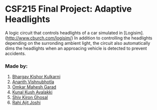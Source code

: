 # CSF215 Final Project: Adaptive Headlights
A logic circuit that controls headlights of a car simulated in [Logisim]. (http://www.cburch.com/logisim/)
In addition to controlling the headlights depending on the surronding ambient light, the circuit also automatically dims the headlights when an approacing vehicle is detected to prevent accidents.
### Made by:
1. [Bhargav Kishor Kulkarni](https://github.com/wags-1314/)
2. [Ananth Vishnubhotla](https://github.com/AnanthV0509)
3. [Omkar Mahesh Garad](https://github.com/OMGarad)
4. [Kunal Kush Avalakki]()
5. [Shiv Kiron Ghosal](https://github.com/Shiv77777)
6. [Rahi Ajit Joshi]()
